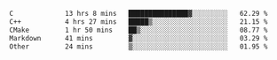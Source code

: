 <!--START_SECTION:waka-->

```txt
C             13 hrs 8 mins   ███████████████▓░░░░░░░░░   62.29 %
C++           4 hrs 27 mins   █████▒░░░░░░░░░░░░░░░░░░░   21.15 %
CMake         1 hr 50 mins    ██▒░░░░░░░░░░░░░░░░░░░░░░   08.77 %
Markdown      41 mins         ▓░░░░░░░░░░░░░░░░░░░░░░░░   03.29 %
Other         24 mins         ▒░░░░░░░░░░░░░░░░░░░░░░░░   01.95 %
```

<!--END_SECTION:waka-->
